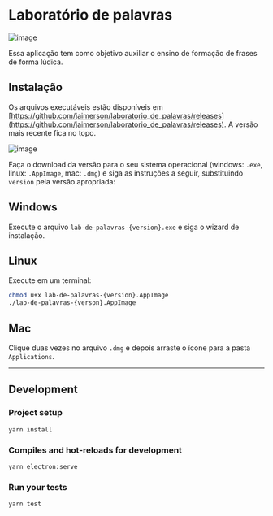 # Laboratório de palavras
![image](https://user-images.githubusercontent.com/2944985/69766806-70791880-1158-11ea-9dfc-c41703226657.png)

Essa aplicação tem como objetivo auxiliar o ensino de formação de frases de forma lúdica.

## Instalação

Os arquivos executáveis estão disponíveis em [https://github.com/jaimerson/laboratorio_de_palavras/releases](https://github.com/jaimerson/laboratorio_de_palavras/releases). A versão mais recente fica no topo.

![image](https://user-images.githubusercontent.com/2944985/69767031-25abd080-1159-11ea-8712-e7c03b5a3429.png)

Faça o download da versão para o seu sistema operacional (windows: `.exe`, linux: `.AppImage`, mac: `.dmg`) e siga as instruções a seguir, substituindo `version` pela versão apropriada:

## Windows

Execute o arquivo `lab-de-palavras-{version}.exe` e siga o wizard de instalação.

## Linux

Execute em um terminal:

```bash
chmod u+x lab-de-palavras-{version}.AppImage
./lab-de-palavras-{verson}.AppImage
```

## Mac

Clique duas vezes no arquivo `.dmg` e depois arraste o ícone para a pasta `Applications`.

-------
## Development

### Project setup
```
yarn install
```

### Compiles and hot-reloads for development
```
yarn electron:serve
```

### Run your tests
```
yarn test
```
